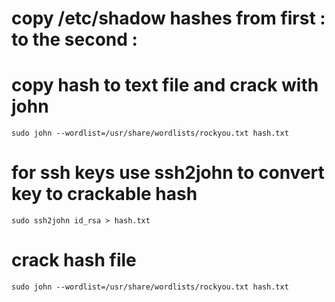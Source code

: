 # copy /etc/shadow hashes from first : to the second :
# copy hash to text file and crack with john
    sudo john --wordlist=/usr/share/wordlists/rockyou.txt hash.txt

# for ssh keys use ssh2john to convert key to crackable hash
    sudo ssh2john id_rsa > hash.txt

# crack hash file
    sudo john --wordlist=/usr/share/wordlists/rockyou.txt hash.txt
